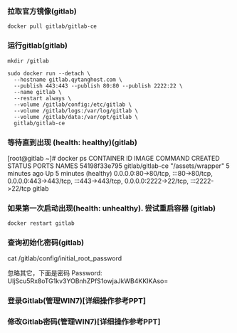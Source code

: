 ### 拉取官方镜像(gitlab)
```shell
docker pull gitlab/gitlab-ce

```
### 运行gitlab(gitlab)
```shell
mkdir /gitlab

sudo docker run --detach \
  --hostname gitlab.qytanghost.com \
  --publish 443:443 --publish 80:80 --publish 2222:22 \
  --name gitlab \
  --restart always \
  --volume /gitlab/config:/etc/gitlab \
  --volume /gitlab/logs:/var/log/gitlab \
  --volume /gitlab/data:/var/opt/gitlab \
  gitlab/gitlab-ce

```

### 等待直到出现 (health: healthy)(gitlab)
[root@gitlab ~]# docker ps
CONTAINER ID   IMAGE              COMMAND             CREATED         STATUS                   PORTS                                                                                                             NAMES
54198f33e795   gitlab/gitlab-ce   "/assets/wrapper"   5 minutes ago   Up 5 minutes (healthy)   0.0.0.0:80->80/tcp, :::80->80/tcp, 0.0.0.0:443->443/tcp, :::443->443/tcp, 0.0.0.0:2222->22/tcp, :::2222->22/tcp   gitlab


### 如果第一次启动出现(health: unhealthy). 尝试重启容器 (gitlab)
```shell
docker restart gitlab

```

### 查询初始化密码(gitlab)
cat /gitlab/config/initial_root_password

忽略其它，下面是密码
Password: UIjScu5Rx8oTG1kv3YOBnhZPfS1owjaJkWB4KKIKAso=


### 登录Gitlab(管理WIN7)[详细操作参考PPT]

### 修改Gitlab密码(管理WIN7)[详细操作参考PPT]